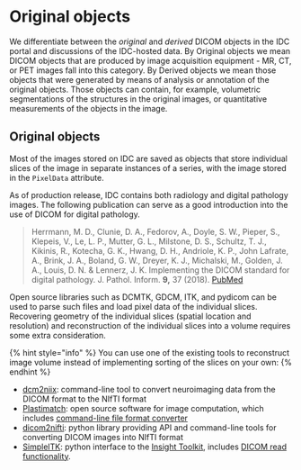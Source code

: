 # Original objects

We differentiate between the _original_ and _derived_ DICOM objects in the IDC portal and discussions of the IDC-hosted data. By Original objects we mean DICOM objects that are produced by image acquisition equipment - MR, CT, or PET images fall into this category. By Derived objects we mean those objects that were generated by means of analysis or annotation of the original objects. Those objects can contain, for example, volumetric segmentations of the structures in the original images, or quantitative measurements of the objects in the image.

## Original objects

Most of the images stored on IDC are saved as objects that store individual slices of the image in separate instances of a series, with the image stored in the `PixelData` attribute.

As of production release, IDC contains both radiology and digital pathology images. The following publication can serve as a good introduction into the use of DICOM for digital pathology.

> Herrmann, M. D., Clunie, D. A., Fedorov, A., Doyle, S. W., Pieper, S., Klepeis, V., Le, L. P., Mutter, G. L., Milstone, D. S., Schultz, T. J., Kikinis, R., Kotecha, G. K., Hwang, D. H., Andriole, K. P., John Lafrate, A., Brink, J. A., Boland, G. W., Dreyer, K. J., Michalski, M., Golden, J. A., Louis, D. N. & Lennerz, J. K. Implementing the DICOM standard for digital pathology. J. Pathol. Inform. **9,** 37 (2018). [PubMed](https://pubmed.ncbi.nlm.nih.gov/30533276/)

Open source libraries such as DCMTK, GDCM, ITK, and pydicom can be used to parse such files and load pixel data of the individual slices. Recovering geometry of the individual slices (spatial location and resolution) and reconstruction of the individual slices into a volume requires some extra consideration.

{% hint style="info" %}
You can use one of the existing tools to reconstruct image volume instead of implementing sorting of the slices on your own:
{% endhint %}

* [dcm2niix](https://github.com/rordenlab/dcm2niix): command-line tool to convert neuroimaging data from the DICOM format to the NIfTI format
* [Plastimatch](https://plastimatch.org/): open source software for image computation, which includes [command-line file format converter](https://plastimatch.org/plastimatch.html)
* [dicom2nifti](https://github.com/icometrix/dicom2nifti): python library providing API and command-line tools for converting DICOM images into NIfTI format
* [SimpleITK](https://simpleitk.readthedocs.io/en/master/index.html): python interface to the [Insight Toolkit](https://github.com/InsightSoftwareConsortium/ITK), includes [DICOM read functionality](https://simpleitk.readthedocs.io/en/master/link\_DicomSeriesReader\_docs.html).
